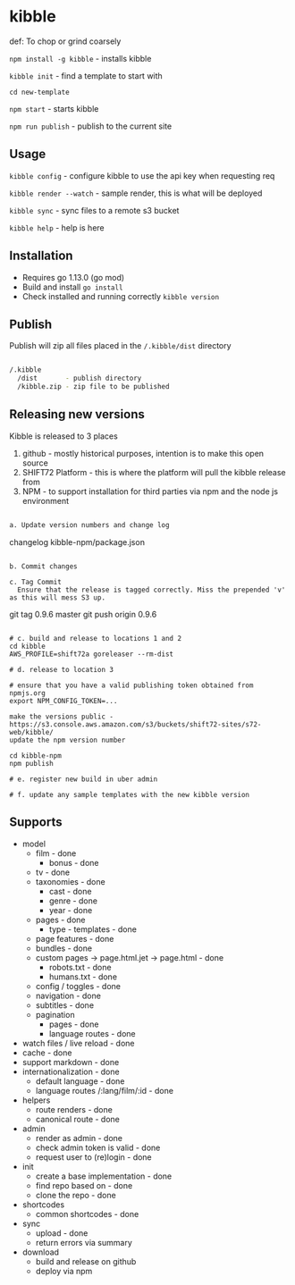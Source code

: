 # kibble

def: To chop or grind coarsely

```npm install -g kibble``` - installs kibble

```kibble init``` - find a template to start with

```cd new-template```

```npm start``` - starts kibble

```npm run publish``` - publish to the current site


## Usage

```kibble config``` - configure kibble to use the api key when requesting req

```kibble render --watch``` - sample render, this is what will be deployed

```kibble sync``` - sync files to a remote s3 bucket

```kibble help``` - help is here

## Installation

* Requires go 1.13.0 (go mod)
* Build and install ```go install```
* Check installed and running correctly ```kibble version```

## Publish

Publish will zip all files placed in the ```/.kibble/dist``` directory

```bash

/.kibble
  /dist       - publish directory
  /kibble.zip - zip file to be published

```

## Releasing new versions

Kibble is released to 3 places

  1. github - mostly historical purposes, intention is to make this open source
  2. SHIFT72 Platform - this is where the platform will pull the kibble release from
  3. NPM - to support installation for third parties via npm and the node js environment

``` bash

a. Update version numbers and change log 

```
changelog
kibble-npm/package.json
```

b. Commit changes

c. Tag Commit 
  Ensure that the release is tagged correctly. Miss the prepended 'v' as this will mess S3 up.

```
git tag 0.9.6 master
git push origin 0.9.6
```

# c. build and release to locations 1 and 2
cd kibble
AWS_PROFILE=shift72a goreleaser --rm-dist

# d. release to location 3

# ensure that you have a valid publishing token obtained from npmjs.org
export NPM_CONFIG_TOKEN=...

make the versions public - https://s3.console.aws.amazon.com/s3/buckets/shift72-sites/s72-web/kibble/
update the npm version number

cd kibble-npm
npm publish

# e. register new build in uber admin

# f. update any sample templates with the new kibble version

```

## Supports

* model
  * film - done
    * bonus - done
  * tv - done
  * taxonomies - done
    * cast - done
    * genre - done
    * year - done
  * pages - done
    * type - templates - done
  * page features - done
  * bundles - done
  * custom pages -> page.html.jet -> page.html - done
    * robots.txt - done
    * humans.txt - done
  * config / toggles - done
  * navigation - done
  * subtitles - done
  * pagination
    * pages - done
    * language routes - done
* watch files / live reload - done
* cache - done
* support markdown - done
* internationalization - done
  * default language - done
  * language routes /:lang/film/:id - done
* helpers
  * route renders - done
  * canonical route - done
* admin
  * render as admin - done
  * check admin token is valid - done
  * request user to (re)login - done
* init
  * create a base implementation - done
  * find repo based on - done
  * clone the repo - done
* shortcodes
  * common shortcodes - done
* sync
  * upload - done
  * return errors via summary
* download
  * build and release on github
  * deploy via npm
